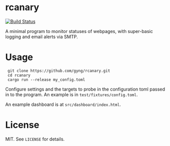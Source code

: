 # rcanary

[![Build Status](https://travis-ci.org/gyng/rcanary.svg?branch=master)](https://travis-ci.org/gyng/rcanary)

A minimal program to monitor statuses of webpages, with super-basic logging and email alerts via SMTP.

# Usage

     git clone https://github.com/gyng/rcanary.git
     cd rcanary
     cargo run --release my_config.toml

Configure settings and the targets to probe in the configuration toml passed in to the program. An example is in `test/fixtures/config.toml`.

An example dashboard is at `src/dashboard/index.html`.

# License

  MIT. See `LICENSE` for details.
